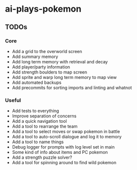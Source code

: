 # ai-plays-pokemon

## TODOs
### Core
* Add a grid to the overworld screen
* Add summary memory
* Add long term memory with retrieval and decay
* Add player/party information
* Add strength boulders to map screen
* Add sprite and warp long term memory to map view
* Add automated backups
* Add precommits for sorting imports and linting and whatnot

### Useful
* Add tests to everything
* Improve separation of concerns
* Add a quick navigation tool
* Add a tool to rearrange the team
* Add a tool to select moves or swap pokemon in battle
* Add a tool to auto-scroll dialogue and log it to memory
* Add a tool to name things
* Debug logger for prompts with log level set in main
* Some kind of info about items and PC pokemon
* Add a strength puzzle solver?
* Add a tool for spinning around to find wild pokemon

